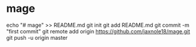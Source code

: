 # mage
echo "# mage" >> README.md
git init
git add README.md
git commit -m "first commit"
git remote add origin https://github.com/jaxnole18/mage.git
git push -u origin master
